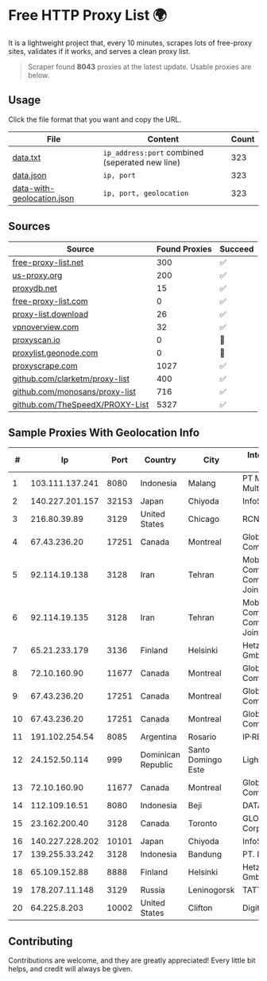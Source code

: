 
# Free HTTP Proxy List 🌍

It is a lightweight project that, every 10 minutes, scrapes lots of free-proxy sites, validates if it works, and serves a clean proxy list.


> Scraper found **8043** proxies at the latest update. Usable proxies are below.

## Usage

Click the file format that you want and copy the URL.


|File|Content|Count|
|----|-------|-----|
|[data.txt](https://raw.githubusercontent.com/themiralay/Proxy-List-World/master/data.txt)|`ip_address:port` combined (seperated new line)|323|
|[data.json](https://raw.githubusercontent.com/themiralay/Proxy-List-World/master/data.json)|`ip, port`|323|
|[data-with-geolocation.json](https://raw.githubusercontent.com/themiralay/Proxy-List-World/master/data-with-geolocation.json)|`ip, port, geolocation`|323|

## Sources

|Source|Found Proxies|Succeed|
|------|-------------|-------|
|[free-proxy-list.net](https://free-proxy-list.net)|300|✅|
|[us-proxy.org](https://www.us-proxy.org)|200|✅|
|[proxydb.net](http://proxydb.net)|15|✅|
|[free-proxy-list.com](https://free-proxy-list.com/?page=&port=&type%5B%5D=http&type%5B%5D=https&up_time=0&search=Search)|0|✅|
|[proxy-list.download](https://www.proxy-list.download/HTTP)|26|✅|
|[vpnoverview.com](https://vpnoverview.com/privacy/anonymous-browsing/free-proxy-servers)|32|✅|
|[proxyscan.io](https://www.proxyscan.io)|0|🚫|
|[proxylist.geonode.com](https://proxylist.geonode.com/api/proxy-list?limit=300&page=1&sort_by=lastChecked&sort_type=desc&protocols=http,https)|0|🚫|
|[proxyscrape.com](https://api.proxyscrape.com/v2/?request=displayproxies&protocol=http&timeout=10000&country=all&ssl=all&anonymity=all)|1027|✅|
|[github.com/clarketm/proxy-list](https://raw.githubusercontent.com/clarketm/proxy-list/master/proxy-list-raw.txt)|400|✅|
|[github.com/monosans/proxy-list](https://raw.githubusercontent.com/monosans/proxy-list/main/proxies/http.txt)|716|✅|
|[github.com/TheSpeedX/PROXY-List](https://raw.githubusercontent.com/TheSpeedX/PROXY-List/master/http.txt)|5327|✅|


## Sample Proxies With Geolocation Info

|#|Ip|Port|Country|City|Internet Service Provider|
|-|--|----|-------|----|-------------------------|
|1|103.111.137.241|8080|Indonesia|Malang|PT Mitra Lintas Multimedia|
|2|140.227.201.157|32153|Japan|Chiyoda|InfoSphere|
|3|216.80.39.89|3129|United States|Chicago|RCN|
|4|67.43.236.20|17251|Canada|Montreal|GloboTech Communications|
|5|92.114.19.138|3128|Iran|Tehran|Mobin Net Communication Company (Private Joint Stock)|
|6|92.114.19.135|3128|Iran|Tehran|Mobin Net Communication Company (Private Joint Stock)|
|7|65.21.233.179|3136|Finland|Helsinki|Hetzner Online GmbH|
|8|72.10.160.90|11677|Canada|Montreal|GloboTech Communications|
|9|67.43.236.20|17251|Canada|Montreal|GloboTech Communications|
|10|67.43.236.20|17251|Canada|Montreal|GloboTech Communications|
|11|191.102.254.54|8085|Argentina|Rosario|IP·RED|
|12|24.152.50.114|999|Dominican Republic|Santo Domingo Este|Lightwave S.R.L|
|13|72.10.160.90|11677|Canada|Montreal|GloboTech Communications|
|14|112.109.16.51|8080|Indonesia|Beji|DATAUTAMANET|
|15|23.162.200.40|3128|Canada|Toronto|GLOBALTELEHOST Corp.|
|16|140.227.228.202|10101|Japan|Chiyoda|InfoSphere|
|17|139.255.33.242|3128|Indonesia|Bandung|PT. LINKNET|
|18|65.109.152.88|8888|Finland|Helsinki|Hetzner Online GmbH|
|19|178.207.11.148|3129|Russia|Leninogorsk|TATTELECOM|
|20|64.225.8.203|10002|United States|Clifton|DigitalOcean, LLC|



## Contributing

Contributions are welcome, and they are greatly appreciated! Every
little bit helps, and credit will always be given.


